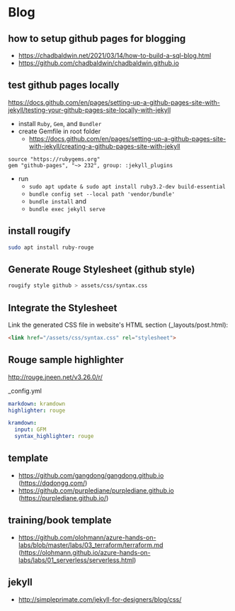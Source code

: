 # Blog

## how to setup github pages for blogging
- https://chadbaldwin.net/2021/03/14/how-to-build-a-sql-blog.html
- https://github.com/chadbaldwin/chadbaldwin.github.io

## test github pages locally
https://docs.github.com/en/pages/setting-up-a-github-pages-site-with-jekyll/testing-your-github-pages-site-locally-with-jekyll
- install `Ruby`, `Gem`, and `Bundler`
- create Gemfile in root folder
  - https://docs.github.com/en/pages/setting-up-a-github-pages-site-with-jekyll/creating-a-github-pages-site-with-jekyll
```
source "https://rubygems.org"
gem "github-pages", "~> 232", group: :jekyll_plugins
```
- run
  - `sudo apt update & sudo apt install ruby3.2-dev build-essential`
  - `bundle config set --local path 'vendor/bundle'`
  - `bundle install` and
  - `bundle exec jekyll serve`



## install rougify
```sh
sudo apt install ruby-rouge
```

## Generate Rouge Stylesheet (github style)
```sh
rougify style github > assets/css/syntax.css
```

## Integrate the Stylesheet
Link the generated CSS file in website's HTML <head> section (_layouts/post.html):
```html
<link href="/assets/css/syntax.css" rel="stylesheet">
```

## Rouge sample highlighter
http://rouge.jneen.net/v3.26.0/r/

_config.yml
```yaml
markdown: kramdown
highlighter: rouge

kramdown:
  input: GFM
  syntax_highlighter: rouge
```

## template
- https://github.com/gangdong/gangdong.github.io (https://dqdongg.com/)
- https://github.com/purplediane/purplediane.github.io (https://purplediane.github.io/)

## training/book template
- https://github.com/olohmann/azure-hands-on-labs/blob/master/labs/03_terraform/terraform.md (https://olohmann.github.io/azure-hands-on-labs/labs/01_serverless/serverless.html)

## jekyll
- http://simpleprimate.com/jekyll-for-designers/blog/css/
